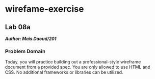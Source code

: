 # wirefame-exercise

## Lab 08a

**_Author: Mais Daoud/201_**

### Problem Domain

Today, you will practice building out a professional-style wireframe document from a provided spec. You are only allowed to use HTML and CSS. No additional frameworks or libraries can be utilized.
